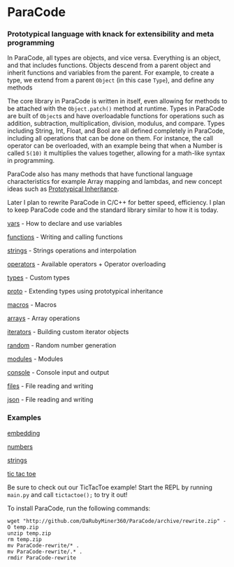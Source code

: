# ParaCode
### Prototypical language with knack for extensibility and meta programming

In ParaCode, all types are objects, and vice versa. Everything is an object, and that includes functions. Objects descend from a parent object and inherit functions and variables from the parent. For example, to create a type, we extend from a parent `Object` (in this case `Type`), and define any methods

The core library in ParaCode is written in itself, even allowing for methods to be attached with the `Object.patch()` method at runtime. Types in ParaCode are built of `Object`s and have overloadable functions for operations such as addition, subtraction, multiplication, division, modulus, and compare. Types including String, Int, Float, and Bool are all defined completely in ParaCode, including all operations that can be done on them. For instance, the call operator can be overloaded, with an example being that when a Number is called `5(10)` it multiplies the values together, allowing for a math-like syntax in programming.

ParaCode also has many methods that have functional language characteristics for example Array mapping and lambdas, and new concept ideas such as [Prototypical Inheritance](https://en.wikipedia.org/wiki/Prototype-based_programming). 

Later I plan to rewrite ParaCode in C/C++ for better speed, efficiency. I plan to keep ParaCode code and the standard library similar to how it is today.

[vars](https://repl.it/@DaRubyMiner360/ParaCode-Rewrite#doc/00_vars.md) - How to declare and use variables

[functions](https://repl.it/@DaRubyMiner360/ParaCode-Rewrite#doc/10_functions.md) - Writing and calling functions

[strings](https://repl.it/@DaRubyMiner360/ParaCode-Rewrite#doc/15_strings.md) - Strings operations and interpolation

[operators](https://repl.it/@DaRubyMiner360/ParaCode-Rewrite#doc/16_operators.md) - Available operators + Operator overloading

[types](https://repl.it/@DaRubyMiner360/ParaCode-Rewrite#doc/20_types.md) - Custom types

[proto](https://repl.it/@DaRubyMiner360/ParaCode-Rewrite#doc/30_proto.md) - Extending types using prototypical inheritance

[macros](https://repl.it/@DaRubyMiner360/ParaCode-Rewrite#doc/35_macros.md) - Macros

[arrays](https://repl.it/@DaRubyMiner360/ParaCode-Rewrite#doc/40_arrays.md) - Array operations

[iterators](https://repl.it/@DaRubyMiner360/ParaCode-Rewrite#doc/50_iterators.md) - Building custom iterator objects

[random](https://repl.it/@DaRubyMiner360/ParaCode-Rewrite#doc/55_random.md) - Random number generation

[modules](https://repl.it/@DaRubyMiner360/ParaCode-Rewrite#doc/60_modules.md) - Modules

[console](https://repl.it/@DaRubyMiner360/ParaCode-Rewrite#doc/70_console.md) - Console input and output

[files](https://repl.it/@DaRubyMiner360/ParaCode-Rewrite#doc/80_files.md) - File reading and writing

[json](https://repl.it/@DaRubyMiner360/ParaCode-Rewrite#doc/81_json.md) - File reading and writing


### Examples

[embedding](https://repl.it/@DaRubyMiner360/ParaCode-Rewrite#examples/embed.py)

[numbers](https://repl.it/@DaRubyMiner360/ParaCode-Rewrite#examples/numbers.para)

[strings](https://repl.it/@DaRubyMiner360/ParaCode-Rewrite#examples/string.para)

[tic tac toe](https://repl.it/@DaRubyMiner360/ParaCode-Rewrite#examples/ttt.para)

Be sure to check out our TicTacToe example!
Start the REPL by running `main.py` and call `tictactoe();` to try it out!

To install ParaCode, run the following commands:
```shell
wget "http://github.com/DaRubyMiner360/ParaCode/archive/rewrite.zip" -O temp.zip
unzip temp.zip
rm temp.zip
mv ParaCode-rewrite/* .
mv ParaCode-rewrite/.* .
rmdir ParaCode-rewrite
```
